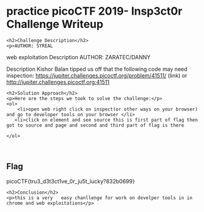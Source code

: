 
<!DOCTYPE html>
<html>
 <title>practice picoCTF 2019- Insp3ct0r Challenge Writeup</title> 
<body>
    <h1>practice picoCTF 2019- Insp3ct0r Challenge Writeup</h1>

    <h2>Challenge Description</h2>
    <p>AUTHOR: SYREAL
web exploitation
Description
AUTHOR: ZARATEC/DANNY

Description
Kishor Balan tipped us off that the following code may need inspection: https://jupiter.challenges.picoctf.org/problem/41511/ (link) or http://jupiter.challenges.picoctf.org:41511
</p>

    <h2>Solution Approach</h2>
    <p>Here are the steps we took to solve the challenge:</p>
    <ol>
        <li>open web right click on inspect(or other ways on your browser) and go to developer tools on your browser </li>
       <li>click on element and see source this is first part of flag then got to source and page and second and third part of flag is there
  </li>
    
    
    </ol>
<br>
    <h2>Flag</h2>
    <p class="flag">picoCTF{tru3_d3t3ct1ve_0r_ju5t_lucky?832b0699}
</p>

    <h2>Conclusion</h2>
    <p>this is a very   easy chanllenge for work on develper tools in in chrome and web exploitations</p>
</body>
</html>
